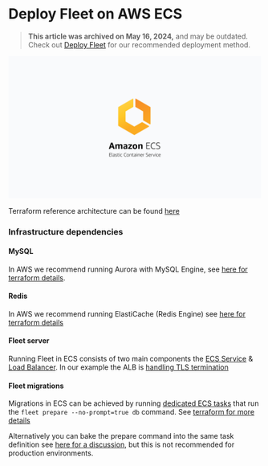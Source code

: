 # Deploy Fleet on AWS ECS

> **This article was archived on May 16, 2024,** and may be outdated. Check out [Deploy Fleet](https://fleetdm.com/docs/deploy/deploy-fleet) for our recommended deployment method.

![Deploy Fleet on AWS ECS](../website/assets/images/articles/deploy-fleet-on-aws-ecs-800x450@2x.png)

Terraform reference architecture can be found [here](https://github.com/fleetdm/fleet/tree/main/infrastructure/dogfood/terraform/aws)

### Infrastructure dependencies

#### MySQL

In AWS we recommend running Aurora with MySQL Engine, see [here for terraform details](https://github.com/fleetdm/fleet/blob/main/infrastructure/dogfood/terraform/aws/rds.tf#L64).

#### Redis

In AWS we recommend running ElastiCache (Redis Engine) see [here for terraform details](https://github.com/fleetdm/fleet/blob/main/infrastructure/dogfood/terraform/aws/redis.tf#L13)

#### Fleet server

Running Fleet in ECS consists of two main components the [ECS Service](https://github.com/fleetdm/fleet/blob/main/infrastructure/dogfood/terraform/aws/ecs.tf#L84) & [Load Balancer](https://github.com/fleetdm/fleet/blob/main/infrastructure/dogfood/terraform/aws/ecs.tf#L59). In our example the ALB is [handling TLS termination](https://github.com/fleetdm/fleet/blob/main/infrastructure/dogfood/terraform/aws/ecs.tf#L46)

#### Fleet migrations

Migrations in ECS can be achieved by running [dedicated ECS tasks](https://github.com/fleetdm/fleet/tree/main/infrastructure/dogfood/terraform/aws#migrating-the-db) that run the `fleet prepare --no-prompt=true db` command. See [terraform for more details](https://github.com/fleetdm/fleet/blob/main/infrastructure/dogfood/terraform/aws/ecs.tf#L261)

Alternatively you can bake the prepare command into the same task definition see [here for a discussion](https://github.com/fleetdm/fleet/pull/1761#discussion_r697599457), but this is not recommended for production environments.


<meta name="articleTitle" value="Deploy Fleet on AWS ECS">
<meta name="authorGitHubUsername" value="edwardsb">
<meta name="authorFullName" value="Ben Edwards">
<meta name="publishedOn" value="2021-10-06">
<meta name="category" value="guides">
<meta name="articleImageUrl" value="../website/assets/images/articles/deploy-fleet-on-aws-ecs-800x450@2x.png">
<meta name="description" value="Information for deploying Fleet on AWS ECS.">